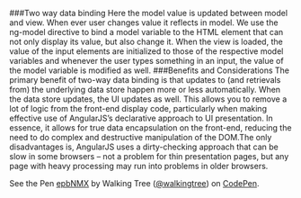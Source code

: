 ###Two way data binding
Here the model value is updated between model and view. When ever user changes value it reflects in model.
We use the ng-model directive to bind a model variable to the HTML element that can not only display its value, but also change it.
When the view is loaded, the value of the input elements are initialized to those of the respective model variables and whenever the user types something in an input, the value of the model variable is modified as well.
###Benefits and Considerations
The primary benefit of two-way data binding is that updates to (and retrievals from) the underlying data store happen more or less automatically. When the data store updates, the UI updates as well. This allows you to remove a lot of logic from the front-end display code, particularly when making effective use of AngularJS’s declarative approach to UI presentation. In essence, it allows for true data encapsulation on the front-end, reducing the need to do complex and destructive manipulation of the DOM.The only disadvantages is, AngularJS uses a dirty-checking approach that can be slow in some browsers – not a problem for thin presentation pages, but any page with heavy processing may run into problems in older browsers.

<p data-height="268" data-theme-id="0" data-slug-hash="epbNMX" data-default-tab="result" data-user="walkingtree" class='codepen'>See the Pen <a href='http://codepen.io/walkingtree/pen/epbNMX/'>epbNMX</a> by Walking Tree (<a href='http://codepen.io/walkingtree'>@walkingtree</a>) on <a href='http://codepen.io'>CodePen</a>.</p>
<script async src="//assets.codepen.io/assets/embed/ei.js"></script>

